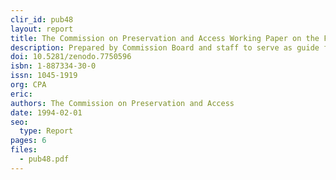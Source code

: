 ```yaml
---
clir_id: pub48
layout: report
title: The Commission on Preservation and Access Working Paper on the Future
description: Prepared by Commission Board and staff to serve as guide for future directions for Commission at a time when emphasis on preservation is shifting from printed matter to recorded knowledge in all formats. Reiterates Commission’s mission and notes major initiatives of preceding five years.
doi: 10.5281/zenodo.7750596
isbn: 1-887334-30-0
issn: 1045-1919
org: CPA
eric:
authors: The Commission on Preservation and Access
date: 1994-02-01
seo:
  type: Report
pages: 6
files:
  - pub48.pdf
---
```

